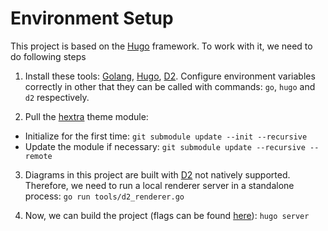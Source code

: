 # Environment Setup

This project is based on the [Hugo](https://gohugo.io/) framework.
To work with it, we need to do following steps

1. Install these tools: [Golang](https://go.dev/), [Hugo](https://gohugo.io/), [D2](https://d2lang.com/).
Configure environment variables correctly in other that they can be called with commands: `go`, `hugo` and `d2` respectively.

2. Pull the [hextra](themes/hextra/) theme module:

- Initialize for the first time: `git submodule update --init --recursive`
- Update the module if necessary: `git submodule update --recursive --remote`

3. Diagrams in this project are built with [D2](https://d2lang.com/) not natively supported.
Therefore, we need to run a local renderer server in a standalone process: `go run tools/d2_renderer.go`

4. Now, we can build the project (flags can be found [here](https://gohugo.io/commands/hugo_server/)): `hugo server`
